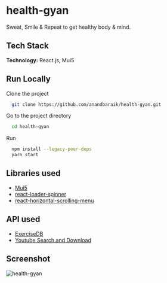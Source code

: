 # health-gyan

Sweat, Smile & Repeat to get healthy body & mind.

## Tech Stack

**Technology:** React.js, Mui5

## Run Locally

Clone the project

```bash
  git clone https://github.com/anandbaraik/health-gyan.git
```

Go to the project directory

```bash
  cd health-gyan
```

Run

```bash
  npm install --legacy-peer-deps
  yarn start
```

## Libraries used

- [Mui5](https://mui.com)
- [react-loader-spinner](https://www.npmjs.com/package/react-loader-spinner)
- [react-horizontal-scrolling-menu](https://www.npmjs.com/package/react-horizontal-scrolling-menu)

## API used

- [ExerciseDB](https://rapidapi.com/justin-WFnsXH_t6/api/exercisedb/)
- [Youtube Search and Download](https://rapidapi.com/h0p3rwe/api/youtube-search-and-download/)

## Screenshot

![health-gyan](https://user-images.githubusercontent.com/31516195/176998806-3b76b68c-bb02-4f39-adeb-38ad58f8086a.png)
